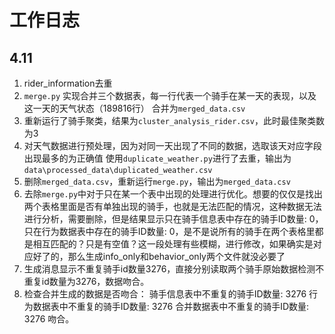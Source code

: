 # 工作日志
## 4.11
1. rider_information去重
2. `merge.py` 实现合并三个数据表，每一行代表一个骑手在某一天的表现，以及这一天的天气状态（189816行）
    合并为`merged_data.csv`
3. 重新运行了骑手聚类，结果为`cluster_analysis_rider.csv`，此时最佳聚类数为3
4. 对天气数据进行预处理，因为对同一天出现了不同的数据，选取该天对应字段出现最多的为正确值
    使用`duplicate_weather.py`进行了去重，输出为`data\processed_data\duplicated_weather.csv`
5. 删除`merged_data.csv`，重新运行`merge.py`，输出为`merged_data.csv`
6. 去除`merge.py`中对于只在某一个表中出现的处理进行优化。想要的仅仅是找出两个表格里面是否有单独出现的骑手，也就是无法匹配的情况，这种数据无法进行分析，需要删除，但是结果显示只在骑手信息表中存在的骑手ID数量: 0，只在行为数据表中存在的骑手ID数量: 0，是不是说所有的骑手在两个表格里都是相互匹配的？只是有空值？这一段处理有些模糊，进行修改，如果确实是对应好了的，那么生成info_only和behavior_only两个文件就没必要了
7. 生成消息显示不重复骑手id数量3276，直接分别读取两个骑手原始数据检测不重复id数量为3276，数据吻合。
8. 检查合并生成的数据是否吻合：
    骑手信息表中不重复的骑手ID数量: 3276
    行为数据表中不重复的骑手ID数量: 3276
    合并数据表中不重复的骑手ID数量: 3276
    吻合。
